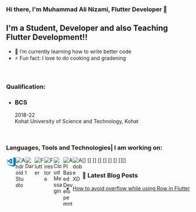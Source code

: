### Hi there, I'm Muhammad Ali Nizami, Flutter Developer 👋


## I'm a Student, Developer and also Teaching Flutter Development!!

- 🌱 I’m currently learning how to write better code
- ⚡ Fun fact: I love to do cooking and gradening

<br />

### Qualification:

- ### BCS<br/>
    2018-22<br/>
    Kohat University of Science and Technology, Kohat

<br />

### Languages, Tools and Technologies| I am working on:

[<img align="left" alt="Visual Studio Code" width="26px" src="https://raw.githubusercontent.com/github/explore/80688e429a7d4ef2fca1e82350fe8e3517d3494d/topics/visual-studio-code/visual-studio-code.png" />]
[<img align="left" alt="Android Studio" width="26px" src="https://upload.wikimedia.org/wikipedia/commons/thumb/8/8f/Breezeicons-apps-48-android-studio.svg/1024px-Breezeicons-apps-48-android-studio.svg.png" />]
[<img align="left" alt="Dart" width="26px" src="https://user-images.githubusercontent.com/84806622/119552760-543d5280-bdb4-11eb-88cb-9ac064e5a0fb.png" />]
[<img align="left" alt="Flutter" width="26px" src="https://logowik.com/content/uploads/images/flutter5786.jpg" />]
[<img align="left" alt="Firestore" width="26px" src="https://cms-assets.tutsplus.com/uploads/users/1499/posts/27926/preview_image/firebase_logo.png" />]
[<img align="left" alt="Cloud Messagin" width="26px" src="https://static.invertase.io/assets/firebase/cloud-messaging.svg" />]
[<img align="left" alt="API Based Developemnt" width="26px" src="https://e7.pngegg.com/pngimages/834/715/png-clipart-computer-icons-api-text-logo-thumbnail.png" />]
[<img align="left" alt="Adobe XD" width="26px" src="https://upload.wikimedia.org/wikipedia/commons/thumb/c/c2/Adobe_XD_CC_icon.svg/1200px-Adobe_XD_CC_icon.svg.png" />][]


### 📕 Latest Blog Posts

<!-- BLOG-POST-LIST:START -->
- [How to avoid overflow while using Row in Flutter](https://kustalics.medium.com/avoid-overflow-error-while-using-row-in-flutter-7fd02f7039f0)
<!-- BLOG-POST-LIST:END -->




